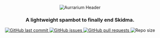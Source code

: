 <!---[aurrarium_header](https://user-images.githubusercontent.com/69189354/114640950-b873ed80-9d03-11eb-97a7-f935079c8def.png)--->
<p align="center">

  <img src="https://user-images.githubusercontent.com/69189354/114640950-b873ed80-9d03-11eb-97a7-f935079c8def.png" alt="Aurrarium Header">

</p>

<h3 align="center"><b>A lightweight spambot to finally end Skidma.</b></h3>

<p align="center">
    <a href="https://github.com/Errorcrafter/Aurrarium/commits/master">
    <img src="https://img.shields.io/github/last-commit/Errorcrafter/Aurrarium.svg?style=flat-square&logo=github&logoColor=white"
         alt="GitHub last commit">
    <a href="https://github.com/Errorcrafter/Aurrarium/issues">
    <img src="https://img.shields.io/github/issues-raw/Errorcrafter/Aurrarium.svg?style=flat-square&logo=github&logoColor=white"
         alt="GitHub issues">
    <a href="https://github.com/Errorcrafter/Aurrarium/pulls">
    <img src="https://img.shields.io/github/issues-pr-raw/Errorcrafter/Aurrarium.svg?style=flat-square&logo=github&logoColor=white"
         alt="GitHub pull requests">
    <a>
    <img src="https://img.shields.io/github/repo-size/Errorcrafter/Aurrarium"
         alt="Repo size">
</p> 
